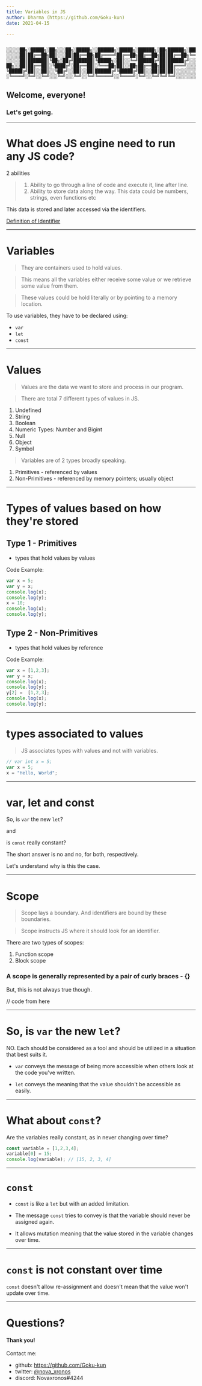 ```yaml
---
title: Variables in JS
author: Dharma (https://github.com/Goku-kun)
date: 2021-04-15

---
```


```

░░░░░██╗░█████╗░██╗░░░██╗░█████╗░░██████╗░█████╗░██████╗░██╗██████╗░████████╗
░░░░░██║██╔══██╗██║░░░██║██╔══██╗██╔════╝██╔══██╗██╔══██╗██║██╔══██╗╚══██╔══╝
░░░░░██║███████║╚██╗░██╔╝███████║╚█████╗░██║░░╚═╝██████╔╝██║██████╔╝░░░██║░░░
██╗░░██║██╔══██║░╚████╔╝░██╔══██║░╚═══██╗██║░░██╗██╔══██╗██║██╔═══╝░░░░██║░░░
╚█████╔╝██║░░██║░░╚██╔╝░░██║░░██║██████╔╝╚█████╔╝██║░░██║██║██║░░░░░░░░██║░░░
░╚════╝░╚═╝░░╚═╝░░░╚═╝░░░╚═╝░░╚═╝╚═════╝░░╚════╝░╚═╝░░╚═╝╚═╝╚═╝░░░░░░░░╚═╝░░░
```

## Welcome, everyone!

### Let's get going.
---

# What does JS engine need to run any JS code?
                            
                            
                            

2 abilities

> 1. Ability to go through a line of code and execute it, line after line.
> 2. Ability to store data along the way. This data could be numbers, strings, even functions etc


This data is stored and later accessed via the identifiers.

[Definition of Identifier](https://developer.mozilla.org/en-US/docs/Glossary/Identifier)

---


# Variables

> They are containers used to hold values.

> This means all the variables either receive some value or we retrieve some value from them.

> These values could be hold literally or by pointing to a memory location.



To use variables, they have to be declared using:
- `var`
- `let`
- `const`


---

# Values

> Values are the data we want to store and process in our program.

> There are total 7 different types of values in JS.

1. Undefined
2. String
3. Boolean
4. Numeric Types: Number and Bigint
5. Null
6. Object
7. Symbol

> Variables are of 2 types broadly speaking.

1. Primitives - referenced by values
2. Non-Primitives - referenced by memory pointers; usually object

---

# Types of values based on how they're stored

## Type 1 - Primitives

* types that hold values by values

Code Example:

```JavaScript
var x = 5;
var y = x;
console.log(x);
console.log(y);
x = 10;
console.log(x);
console.log(y);
```
## Type 2 - Non-Primitives

* types that hold values by reference

Code Example:

```JavaScript
var x = [1,2,3];
var y = x;
console.log(x);
console.log(y);
y[2] =  [1,2,3];
console.log(x);
console.log(y);
```

---

# types associated to values

> JS associates types with values and not with variables.

```JavaScript
// var int x = 5;
var x = 5;
x = "Hello, World";
```

---

# var, let and const

So, is `var` the new `let`? 

and

is `const` really constant?


The short answer is no and no, for both, respectively.

Let's understand why is this the case.


---

# Scope

> Scope lays a boundary. And identifiers are bound by these boundaries.

> Scope instructs JS where it should look for an identifier.

There are two types of scopes:

1. Function scope
2. Block scope

### A scope is generally represented by a pair of curly braces - {}

But, this is not always true though.

// code from here



---

# So, is `var` the new `let`?

NO. Each should be considered as a tool and should be utilized in a situation that best suits it.

- `var` conveys the message of being more accessible when others look at the code you've written.

- `let` conveys the meaning that the value shouldn't be accessible as easily.


--- 

# What about `const`?
                   
                   
                   

Are the variables really constant, as in never changing over time?

```JavaScript
const variable = [1,2,3,4];
variable[0] = 15;
console.log(variable); // [15, 2, 3, 4]
```


---

# `const`

                    
                    

- `const` is like a `let` but with an added limitation.

- The message `const` tries to convey is that the variable should never be assigned again.

- It allows mutation meaning that the value stored in the variable changes over time.

---

# `const` is not constant over time

`const` doesn't allow re-assignment and doesn't mean that the value won't update over time.


---

# Questions?


#### Thank you!


Contact me:
- github: https://github.com/Goku-kun
- twitter: [ @nova_xronos ](https://twitter.com/nova_xronos)
- discord: Novaxronos#4244
